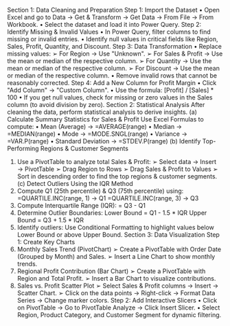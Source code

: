 Section 1: Data Cleaning and Preparation
Step 1: Import the Dataset
• Open Excel and go to Data → Get & Transform → Get Data → From File → From Workbook.
• Select the dataset and load it into Power Query.
Step 2: Identify Missing & Invalid Values
• In Power Query, filter columns to find missing or invalid entries.
• Identify null values in critical fields like Region, Sales, Profit, Quantity, and Discount.
Step 3: Data Transformation
• Replace missing values:
➢ For Region → Use "Unknown".
➢ For Sales & Profit → Use the mean or median of the respective column.
➢ For Quantity → Use the mean or median of the respective column.
➢ For Discount → Use the mean or median of the respective column.
• Remove invalid rows that cannot be reasonably corrected.
Step 4: Add a New Column for Profit Margin
• Click "Add Column" → "Custom Column".
• Use the formula:
[Profit] / [Sales] * 100
• If you get null values, check for missing or zero values in the Sales column (to avoid division by zero).
Section 2: Statistical Analysis
After cleaning the data, perform statistical analysis to derive insights.
(a) Calculate Summary Statistics for Sales & Profit
Use Excel Formulas to compute:
• Mean (Average) → =AVERAGE(range)
• Median → =MEDIAN(range)
• Mode → =MODE.SNGL(range)
• Variance → =VAR.P(range)
• Standard Deviation → =STDEV.P(range)
(b) Identify Top-Performing Regions & Customer Segments
1. Use a PivotTable to analyze total Sales & Profit:
➢ Select data → Insert → PivotTable
➢ Drag Region to Rows
➢ Drag Sales & Profit to Values
➢ Sort in descending order to find the top regions & customer segments.
(c) Detect Outliers Using the IQR Method
1. Compute Q1 (25th percentile) & Q3 (75th percentile) using:
=QUARTILE.INC(range, 1) → Q1
=QUARTILE.INC(range, 3) → Q3
2. Compute Interquartile Range (IQR):
= Q3 - Q1
3. Determine Outlier Boundaries:
Lower Bound = Q1 - 1.5 * IQR
Upper Bound = Q3 + 1.5 * IQR
4. Identify outliers:
Use Conditional Formatting to highlight values below Lower Bound or above Upper Bound.
Section 3: Data Visualization
Step 1: Create Key Charts
1. Monthly Sales Trend (PivotChart)
➢ Create a PivotTable with Order Date (Grouped by Month) and Sales.
➢ Insert a Line Chart to show monthly trends.
2. Regional Profit Contribution (Bar Chart)
➢ Create a PivotTable with Region and Total Profit.
➢ Insert a Bar Chart to visualize contributions.
3. Sales vs. Profit Scatter Plot
➢ Select Sales & Profit columns → Insert → Scatter Chart.
➢ Click on the data points → Right-click → Format Data Series → Change marker colors.
Step 2: Add Interactive Slicers
• Click on PivotTable → Go to PivotTable Analyze → Click Insert Slicer.
• Select Region, Product Category, and Customer Segment for dynamic filtering.
